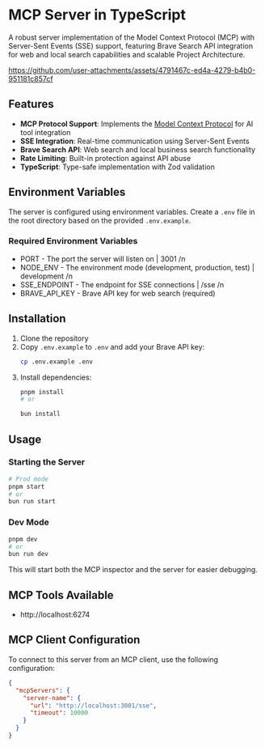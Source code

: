 # MCP Server in TypeScript

A robust server implementation of the Model Context Protocol (MCP) with Server-Sent Events (SSE) support, featuring Brave Search API integration for web and local search capabilities and scalable Project Architecture.



https://github.com/user-attachments/assets/4791467c-ed4a-4279-b4b0-951181c857cf




## Features

- **MCP Protocol Support**: Implements the [Model Context Protocol](https://github.com/modecry/modelcontextprotocol) for AI tool integration
- **SSE Integration**: Real-time communication using Server-Sent Events
- **Brave Search API**: Web search and local business search functionality
- **Rate Limiting**: Built-in protection against API abuse
- **TypeScript**: Type-safe implementation with Zod validation

## Environment Variables

The server is configured using environment variables. Create a `.env` file in the root directory based on the provided `.env.example`.

### Required Environment Variables
 - PORT -  The port the server will listen on | 3001 /n
 - NODE_ENV - The environment mode (development, production, test) | development /n
 - SSE_ENDPOINT - The endpoint for SSE connections | /sse /n
 - BRAVE_API_KEY - Brave API key for web search (required)

## Installation

1. Clone the repository
2. Copy `.env.example` to `.env` and add your Brave API key:
   ```bash
   cp .env.example .env
   ```
3. Install dependencies:
   ```bash
   pnpm install
   # or

   bun install
   ```

## Usage

### Starting the Server

```bash
# Prod mode
pnpm start
# or
bun run start
```

### Dev  Mode
```bash
pnpm dev
# or
bun run dev
```

This will start both the MCP inspector and the server for easier debugging.

## MCP Tools Available 
-  http://localhost:6274

## MCP Client Configuration

To connect to this server from an MCP client, use the following configuration:

```json
{
  "mcpServers": {
    "server-name": {
      "url": "http://localhost:3001/sse",
      "timeout": 10000
    }
  }
}
```
